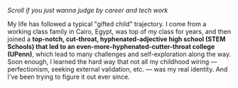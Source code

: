<p class="caption-text"><em>Scroll if you just wanna judge by career and tech work</em></p>
        <p>My life has followed a typical "gifted child" trajectory. I come from a working class family in Cairo, Egypt, was top of my class for years, and then joined a <strong> top-notch, cut-throat, hyphenated-adjective high school (STEM Schools) that led to an even-more-hyphenated-cutter-throat college (UPenn)</strong>, which lead to many challenges and self-exploration along the way. Soon enough, I learned the hard way that not all my childhood wiring — perfectionism, seeking external validation, etc. — was my real identity. And I've been trying to figure it out ever since.
